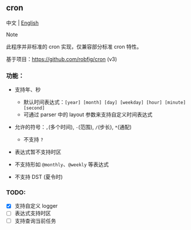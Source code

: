 ## cron

中文 | [English](README_EN.md)  

> [!NOTE]  
> 此程序并非标准的 cron 实现，仅兼容部分标准 cron 特性。  

基于项目：https://github.com/robfig/cron (v3)  

### 功能：  

- 支持年、秒
  - 默认时间表达式：`[year] [month] [day] [weekday] [hour] [minute] [second]`  
  - 可通过 parser 中的 layout 参数来支持自定义时间表达式  

- 允许的符号：`,`(多个时间), `-`(范围), `/`(步长), `*`(通配)  
  - 不支持 `?`  

- 表达式暂不支持时区  

- 不支持形如 `@monthly`、`@weekly` 等表达式  

- 不支持 DST (夏令时)  

### TODO:  

- [x] 支持自定义 logger  
- [ ] 表达式支持时区  
- [ ] 支持查询当前任务  
